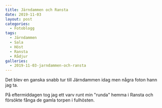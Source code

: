 ```yaml
---
title: Järndammen och Ransta
date: 2019-11-03
layout: post
categories:
  - Fotoblogg
tags:
  - Järndammen
  - Sala
  - Höst
  - Ransta
  - Rådjur
galleries:
  - 2019-11-03-jarndammen-och-ransta
---
```


Det blev en ganska snabb tur till Järndammen idag men några foton hann jag ta.

På eftermiddagen tog jag ett varv runt min "runda" hemma i Ransta och försökte fånga de gamla torpen i fulhösten.
